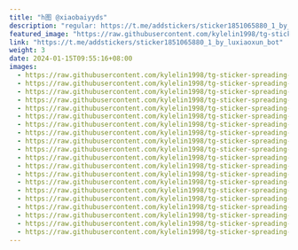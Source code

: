 ```yaml
---
title: "h图 @xiaobaiyyds"
description: "regular: https://t.me/addstickers/sticker1851065880_1_by_luxiaoxun_bot"
featured_image: "https://raw.githubusercontent.com/kylelin1998/tg-sticker-spreading-worldwide-images/main/img/ab128f93-f682-49ca-b825-e66453cb03d7.jpg"
link: "https://t.me/addstickers/sticker1851065880_1_by_luxiaoxun_bot"
weight: 3
date: 2024-01-15T09:55:16+08:00
images:
  - https://raw.githubusercontent.com/kylelin1998/tg-sticker-spreading-worldwide-images/main/img/ab128f93-f682-49ca-b825-e66453cb03d7.jpg
  - https://raw.githubusercontent.com/kylelin1998/tg-sticker-spreading-worldwide-images/main/img/02515c8c-2bb1-4a2c-aa37-831cb072f2f2.jpg
  - https://raw.githubusercontent.com/kylelin1998/tg-sticker-spreading-worldwide-images/main/img/3fa6e7de-5b36-4f29-8449-076e72d16487.jpg
  - https://raw.githubusercontent.com/kylelin1998/tg-sticker-spreading-worldwide-images/main/img/8aa769c4-d0cc-4f79-abaf-2479cccc325a.jpg
  - https://raw.githubusercontent.com/kylelin1998/tg-sticker-spreading-worldwide-images/main/img/28baf819-2645-49a3-ab11-9ed2487f12e7.jpg
  - https://raw.githubusercontent.com/kylelin1998/tg-sticker-spreading-worldwide-images/main/img/457a31a2-c3d2-4daf-a9a3-d5eec31d3ecb.jpg
  - https://raw.githubusercontent.com/kylelin1998/tg-sticker-spreading-worldwide-images/main/img/299d3168-02ff-490b-8d84-25376e1dcd3d.jpg
  - https://raw.githubusercontent.com/kylelin1998/tg-sticker-spreading-worldwide-images/main/img/15bf2427-c076-4efb-9f30-abe00ace1e10.jpg
  - https://raw.githubusercontent.com/kylelin1998/tg-sticker-spreading-worldwide-images/main/img/438a8b63-17fd-4566-9356-108b5ca31034.jpg
  - https://raw.githubusercontent.com/kylelin1998/tg-sticker-spreading-worldwide-images/main/img/69079ade-5d79-412e-a0ad-c91cb67f9699.jpg
  - https://raw.githubusercontent.com/kylelin1998/tg-sticker-spreading-worldwide-images/main/img/68dbcd3a-1c5d-4d9e-aaea-1e618518d5ab.jpg
  - https://raw.githubusercontent.com/kylelin1998/tg-sticker-spreading-worldwide-images/main/img/996f3e6a-1c57-4bdb-afa6-5e53c1366e10.jpg
  - https://raw.githubusercontent.com/kylelin1998/tg-sticker-spreading-worldwide-images/main/img/39350753-df61-4312-b8cc-eaf43177c5cf.jpg
  - https://raw.githubusercontent.com/kylelin1998/tg-sticker-spreading-worldwide-images/main/img/c561804a-9e54-437f-93c0-21b0eea5b95a.jpg
  - https://raw.githubusercontent.com/kylelin1998/tg-sticker-spreading-worldwide-images/main/img/c666ab23-a9b9-45cf-af75-b86f5d920083.jpg
  - https://raw.githubusercontent.com/kylelin1998/tg-sticker-spreading-worldwide-images/main/img/73a16f15-6abb-4366-9086-cf5336949bee.jpg
  - https://raw.githubusercontent.com/kylelin1998/tg-sticker-spreading-worldwide-images/main/img/51aeadba-b9b4-4299-880b-25060f483976.jpg
  - https://raw.githubusercontent.com/kylelin1998/tg-sticker-spreading-worldwide-images/main/img/8e03a997-60a9-4f5b-9f7a-9cd12e07a8f6.jpg
  - https://raw.githubusercontent.com/kylelin1998/tg-sticker-spreading-worldwide-images/main/img/19630752-e960-4151-985c-6dae07e77f49.jpg
  - https://raw.githubusercontent.com/kylelin1998/tg-sticker-spreading-worldwide-images/main/img/8c950590-0acb-4d6f-aac0-d0147c58e19c.jpg
---
```

